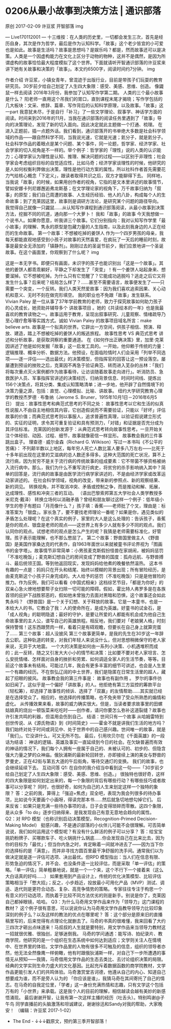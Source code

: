 # 0206从最小故事到决策方法 | 通识部落

原创 2017-02-09 许豆浆 开智部落
img

— Live170112001 —
十三维按：在人类的历史里，一切都会发生三次，首先是经历自身，其次是作为哲学，最后是作为认知科学。「故事」这个老少皆宜的小可爱也是如此。故事是生活吗？故事是思想吗？是娱乐吗？都是，然而故事还可以是决策。人类是一个因虚构能力在文化上区分于动物的物种，这并不是偶然，是因为所谓虚构的故事恰恰最大程度模拟了这个世界。下面就请听开智通识部落的许豆浆来讲下她有关故事和决策的「故事」。本文约6500字，阅读时间约7分钟。
img

作者介绍
许豆浆，小镇女青年，曾混迹于出版行业，目前是带孩子们玩耍的教育研究员。30岁前夕给自己划定了人生四大象限：感受、美感、思维、创造。
像鼹鼠一样去阅读
2016年3月份，我参加了认知写作学第二期。 人类的三个最小故事是什么？ 阳老师一直用这个吊我们的胃口，直到课程末尾才揭晓；写作学包括的几大板块：文采、修辞、篇章、写作背后的认知科学原理，以及故事。「故事」这一part 我意犹未尽，于是自行「补习」了一些文学理论、叙事学、神话学方面的阅读。时间来到2016年的11月，当我在通识部落的阅读任务里遇到了「故事」导向的决策理论，发现了新的切入面向。因此决定就此主题做一个打通、梳理。
在进入正题前，插一点题外话。我们看到，通识部落开的书单绝大多数是社会科学领域的作品——跟自然科学不同，当我说光速，它就是光速；氦分子，就是氦分子。社会科学作品的着眼点是某个问题、某个事件，同一论题，哲学家、经济学家、社会学家的切入视角是不一样的。举个例子：哲学家的「理性」说的人类的认识能力；心理学家认为理性是认知、推理、解决问题的过程——以区别于非理性；社会学家会考虑组织目标的自觉适应性，比如马奇；经济学家谈理性的时候，他研究的是人如何权衡利弊做出决策，理性是他行动方案的属性。所以社科作者首先需要花力气给核心概念「下定义」，跟读者取得共识之后，双方才能聊得下去。
同样地，当我说「故事」的时候，如果用创作者的视角，它指的是文本里讲述的故事情节，譬如安娜卡列尼娜邂逅弗龙斯基；在文学理论家的视角下，万千故事归纳为「叙事」的原型；我们自己周遭的故事、人生经历经验、他人的八卦，构成每个人的生命故事；到了克莱因这里，故事则是调研方法论，是研究某个问题的路径导向。
我觉得自己就像一只鼹鼠……从认知写作课程到通识部落阅读，从最小故事到决策方法，挖掘不同的坑道，通向那一个大萝卜！
我和「故事」的故事
今天我想做一个说书人。如果你愿意，听我讲三个故事。它们分别指向：我对认知写作学里「最小故事」的理解、隽永的原型是包藏力量的人生指南，以及此刻我身边的人正在经历的生命故事。
第一个故事：不想被吃掉的姜饼人
作为一个四岁男孩的母亲，我每天都能直观地感受到小孩子对故事的天然喜爱，在疯玩了一天后的睡前时刻，故事是最安全无添加的「镇静剂」。刚刚过去的圣诞节前夕，我们应景地讲一个圣诞故事。在这个画面里，你观察到了什么呢？
img

这是一本无字书。即便只有画面，未识字的孩子也能识别出「这是一个故事」。其他的姜饼人都乖乖躺好，平静之下却发生了「突变」！有一个姜饼人站起身来、想要溜掉。它不想被吃掉。为什么只有它觉醒了？它能成功逃脱吗？逃走之后它又将发生什么事？后来呢？结局怎么样了？……甚至不需要语言，故事便发生了——只需要一个突变，一个反转。我们人类天然爱故事：因为我们喜欢追索因果、关心动机和意义、无时不刻在做完形填空。
我的职业也不免跟「故事」发生联系。Vivian Paley 是一位从事了37年学前教育的老师，致力于探究故事如何助力孩子的心灵成长，她资助并辅导多个 讲故事项目 。她的《共读绘本的一年》也是我最喜欢的教育读物之一。故事运用于教育，呈现出叙事研究、儿童观察、情绪疏导乃至心理疗愈等等实践方式。诚如 Vivian Paley 的故事项目域名所言：make believe arts. 故事是一个拟真的世界。它辟出一方空间，供孩子相信、预演、释放、建造，踏上不想被吃掉的姜饼人的叛逃旅程。
故事性思考 VS 典范式思考
讲述和分析故事，是获取洞察的重要通道。
在《如何作出正确决策》里，加里·克莱因讲述了他是如何发掘「故事」这一启发工具的。一开始，他仰赖于传统的力量：逻辑推理、概率分析、数据方法。他预设，在面临险情时人们会采用「列举不同选项——逐一评估——选出最优」的决策模型，但指挥官的回答让这一预设落空。屡屡遭到预设的挫败之后，克莱因不再急于验证典范、转而进入芜杂的丛林：「我们将每次重点灭火案例都作为故事看待，让访谈随着故事走向进行」。听消防员、急救医护人员、军事指挥官讲述的决策经历，归纳背景信息、时间时间线、提炼出156个决策点，将其分类、集成认知策略清单；进一步地，他开辟了自然情境下的决策力量之源，包括：直觉、心理模拟、比喻、讲故事。
纽约大学研究教育心理学的教授杰罗德 · 布鲁纳（Jerome S. Bruner，1915年10月1日－2016年6月5日） 提出：故事性思考和典范式思考的不同之处：
故事性思考以它和生活的似真性说服人不由自主地相信其内容，它创造假说而不需要验证，只能以「好坏」评估故事的价值；而典范式思考则以事服人，追求普遍性真理，以验证假说建立形式的、实征的证明，求令其可重复验证和具有预测力，「对错」和证据是否充分成为其评估标准。
克莱因的创新发源于：从典范式思考转向故事性思考。一旦开始关注个体经验、动因、过程、细节，故事就像密信一样显形。
故事教会我的三件事
跳出盒子。 理查德 · 威尔金森（Richard G. Wilkison）写过一本书叫《不公平的苦痛》：
不列颠半数以上地区，每年穷人死亡人数比富人要多八万左右——比死于十多年前出现在这里的艾滋病的总人数还多得多。这种大范围的死亡状况，算不上流行病，因为贫穷不是关于流行病的传统故事的组成要素：它不带菌不够资格被纳入流行病中。那么，我们为什么不重写流行病史，将贫穷的杀手影响纳入其中？简单的回答是，流行病的故事是由医学流行病学家讲述的，不是由经济学家或改革运动家讲述的。
在社会科学领域，视角的改变，带来新的参照点、新的观察结果、新的洞见。 转换视角，并不取消冲突、矛盾或控制之争，而是推动和解、拓展，达成理性、感性和冲突三者的互动。 （语出巴黎索邦第五大学社会人类学教授多米尼克·戴泽）
转换立场何以消融矛盾？曾经和朋友聊过这样一个例子：低年级小学生的卷子有题曰「月亮像什么？」孩子填：香蕉——老师批了个叉，理由是：标准答案为「银盘」。家长急了，要不要找老师理论一番呢？如果是你，遇见类似的矛盾怎么处理呢？在这个真实的例子，家里的大人是这么处理的：告诉孩子，香蕉是你的观点、银盘是老师的观点——这世界上有多少人就有多少不同的观点。我们认同你的观点。试想老师的观点是怎么产生的呢？我猜是老师需要标准化，好管理。孩子表示能理解，也不那么憋屈了。
第二个故事：野兽国里做主人
《野兽国》是美国作家桑达克的代表作，自1963年面世以来就被童书评论界视为「图画书的金字塔」。故事情节非常简单：小男孩麦克斯假扮怪兽在家胡闹，被妈妈惩罚「不准吃晚饭」；麦克斯幻想自己的房间变成了野兽的国度：孤舟远航、与野兽搏斗、最后统领王国。等到他返回现实，发现妈妈给他煮的晚餐依然温热。
这本书有趣的一点是：妈妈只在开头和结尾、始终以模糊的背景出现；所有冒险经历，是由麦克斯这个小孩子只身完成的。大人给予的惩罚（不准吃晚饭）只是是他冒险的推力。作为反例，我们可以看看《中国式相亲》这档综艺节目，「都是为你好」的双亲心急火燎地想要帮子女扫除一切可能的障碍。假如，霍比特人弗罗多是在各族首领的庇护下战胜邪恶的，假如他未曾独力去面对黑暗和恐惧，这个故事还会如此隽永吗？
《野兽国》是一个关于幻想、关于释放的故事。它是一本童书，也是一本给大人的书。它教会了我：人的使命所在，是成为英雄。好童书的试金石，是「成人视角」的聪明隐退；最好的守护，是要让所爱的人都能有机会成为他自己生命故事里的主人公，谱写自己的英雄旅程。相反地，我们要对「老娘舅人格」时刻保持警惕！这东西跟赘肉一样，看着只是有碍观瞻，但要长在自己身上就算完蛋了……
第三个故事：超人没披风
第三个故事更简单，是我的先生在30岁这一年辞去公职。这种轨道的转变，对我们年轻人来说没什么，但对思想稍微保守的老人家来说，无异于大地震。
一个大的决策是如何由一系列小决策、小机遇堆积而成的；此一反转，随之又引发大大小小的情节和决策：比如要不要对老人家坦言、怎么安抚情绪、怎样面对自身的挫折和劳累、如何调适全家人的生活节奏，等等。目前这个故事未有结局。可能过几年，我会有更多丰富的细节可讲述，也会是人生里一个有趣的经历。不在恢弘辽阔的中土世界，我们是隐匿在日常生活里的超人，藏起了招眼的披风。
故事教会我的第三件事是： 故事也有副作用 。 罗尔的事件彷如旧闻了。这似乎是一个偏好「讲故事」的人。他拒绝有第三方监控的筹款平台（轻松筹），却选择了故事性的倾诉、选择了「双赢」的友情帮助……其实就已经是在选择受众了。相应的，他选择的传播策略，也不免夹带了受众所熟悉的煽情和虚化。
从传播效果来看，故事的威力确实很大。但是，当读者要求故事里的田螺姑娘真的烧出一顿饭菜来吃吃时——创作者，请问你要怎么弥补这道裂缝？故事也许引发共鸣的利器，但滥用会伤到自己。
结语：世间只有一个故事
从哈姆雷特到创世传说、从《源氏物语》到《时间简史》——霍金不就是讲我们生活的地方吗？我们始终对处于时间或洞见中、处于世界中的自己感兴趣。世间唯一的故事，就是「我们」。它没讲什么，可又无所不包。
最后，引用坎贝尔在《千面英雄》的一段话为结语：
神话的逻辑、英雄及事实一直延续到今日的社会。在欠缺普遍而有效的神话的情况下，我们每个人拥有一座属于自己的、未被认可的、初步的、但隐含强大力量之梦的众神庙。俄狄浦斯的最新轮回转世，亦即接续上演的美女与野兽的罗曼史，正在42街与第五大道的午后街角，等待交通灯的变换。
我们的故事，也会继续延续下去。
互动问答
Q1: 在自你的我介绍当中看到这一句——「30岁前夕给自己划定了人生四大象限：感受、美感、思维、创造。」 很独特也很好奇，这样的四大象限是如何划定出来的，每一个象限的背后有哪些行动？有哪些技巧或者故事可以分享呢？ 同时，也很好奇，如何为自己的人生来划定这样一个独特的象限？
答：之前的我，算得上「强迫+焦虑」双全吧，表现为我会列很多的待办事项，比如说今天要画个小画呀，得读完那本书……然后就急切地想勾掉它们。 后来反省：如果只是充满一些待办事项的话，日子会变得琐碎而零散。这四个象限，是从众多「to do」逐步归纳得来、是我发现自己有意无意地会趋向的属性。
Q2：对 RPD 模型（也称识别启动决策模型，Recognition-Primed Decision-Making Model） 挺感兴趣，不是通识部落的小伙伴儿可能不会很理解。可否简单说说，我们如何运用这个模型呢？有没有什么鲜活的例子可以分享？
答：给宝宝挑奶粉牌子、买哪款车子、吃火锅挑什么锅底……你会发现自己在比来比去，因为你的目标为「最优」；但当你内急之时，肯定瞅着一间就冲进去了——因为当下你的选择标的是「满意」，而并非寻找方圆百里最干净舒服的洗手间。通常我们以为做决定就是逐一评估可选项、决出最优。但RPD 模型指出：当人们在信息有限、形势急迫的情况下，并不会、也没条件逐一比较评估，而是采取「单一评估」的策略。「单一评估」简单粗暴地说，就是一个一个来，这个不行下一个接着来（这么大白话真的好吗……）
如果套用到产品设计上，传统的优化决策模型、比较评估策略相当于「憋大招」；反之，小步趋近，投放最小可用化产品（MVP）测试、调适、迭代则是更符合动态、复杂、高竞争情势的策略。
专家往往专注于构思一个有意义的行动选项，而执着于比较不同方法优劣的则是新手。别说是你了，克莱因自己都掉眼镜，哈哈。
Q3：为什么马奇用文学作品来作为「领导力」这门课程的教材？ 这个例子很有意思，可以说说你认为马奇用文学作品教导领导力比较印象深刻的例子么？以及这样的教法的优点在哪里呢？
答：这个部分是原来旧的直播稿里写的，后来觉得有点理论化就删去了。马奇的书真的很难懂，我来回看了大约三四次才砸出点味道来！马叔叔的人生就是要特别，用文学作品来当领导力教材这一招就很优雅、很独创，足够迷倒我。
马奇的学问通透：能写诗、拍纪录片、教商学院，他研究的是一个组织在生态系统中如何达到适应；文学则关注人在情境中、在世界里的体验。文学作品里的人物有很多不可触及的信息，组织的领导者亦然，他无法全然像鹰一样俯瞰，他有时跟俄狄浦斯一样，对自己下一步所遭遇的事情无从预知——我猜，马奇借用文学作品的生态去类比、去讨论组织决策的局限。
经典的文学实则生命力盛大的文化基因。比起充斥着数据函数的商学院教材，文学作品更能引发人们的共鸣体验。马奇激赏堂吉诃德，他遵从自己的内心、知道自己想要成为谁，而不是旁人认为的 「你应该是谁」，我猜马奇在其间寄托了自己的情志。在马奇的自我定位里，「学者」这一身份充满热情和志趣，只有文学这个包括万有的「小世界」来承载。这是我个人的目前的理解，相信越读会越有美妙的新感悟涌现。
最后谢谢开智，让我有第一次这样主播的经历（吐舌头）。特别鸣谢@子午鸟 同学直播前的头脑激荡和坦诚建议，谢谢徐迅和Sandy对我的帮助，大家晚安！
（编辑：许豆浆 2017-1-02）
- The End -
↓↓↓戳原文，预约第三季开智部落！